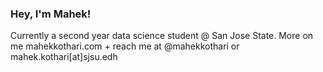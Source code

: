 ### Hey, I'm Mahek! 

Currently a second year data science student @ San Jose State.
More on me mahekkothari.com + reach me at @mahekkothari or mahek.kothari[at]sjsu.edh